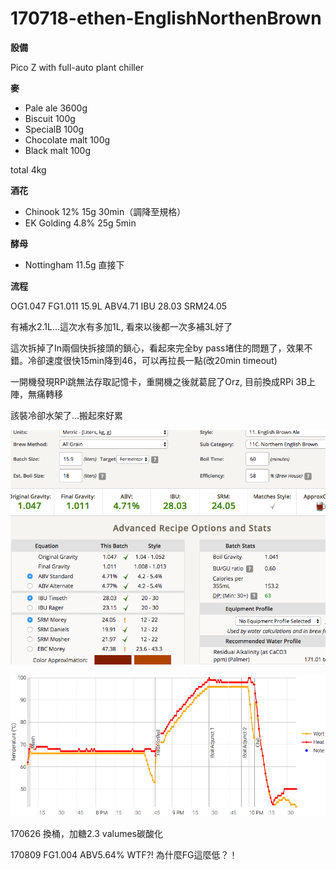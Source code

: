 # 170718-ethen-EnglishNorthenBrown

**設備**

Pico Z with full-auto plant chiller

**麥**

* Pale ale 3600g
* Biscuit 100g
* SpecialB 100g
* Chocolate malt 100g
* Black malt 100g

total 4kg

**酒花**

* Chinook 12% 15g 30min（調降至規格）
* EK Golding 4.8% 25g 5min

**酵母**
 
* Nottingham 11.5g 直接下

**流程**

OG1.047 FG1.011 15.9L ABV4.71 IBU 28.03 SRM24.05

有補水2.1L...這次水有多加1L, 看來以後都一次多補3L好了

這次拆掉了In兩個快拆接頭的鎖心，看起來完全by pass堵住的問題了，效果不錯。冷卻速度很快15min降到46，可以再拉長一點(改20min timeout)

一開機發現RPi跳無法存取記憶卡，重開機之後就葛屁了Orz, 目前換成RPi 3B上陣，無痛轉移

該裝冷卻水架了...搬起來好累

![](../img/test50.png)

![](../img/test51.png)

170626 換桶，加糖2.3 valumes碳酸化

170809 FG1.004 ABV5.64% WTF?! 為什麼FG這麼低？！